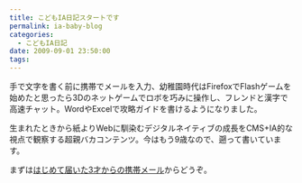 ```yaml
---
title: こどもIA日記スタートです
permalink: ia-baby-blog
categories:
  - こどもIA日記
date: 2009-09-01 23:50:00
tags:
---
```


手で文字を書く前に携帯でメールを入力、幼稚園時代はFirefoxでFlashゲームを始めたと思ったら3Dのネットゲームでロボを巧みに操作し、フレンドと漢字で高速チャット。WordやExcelで攻略ガイドを書けるようになりました。

生まれたときから紙よりWebに馴染むデジタルネイティブの成長をCMS+IA的な視点で観察する超親バカコンテンツ。今はもう9歳なので、遡って書いています。

まずは[はじめて届いた3才からの携帯メール](../first-mobile-mailf/)からどうぞ。